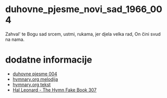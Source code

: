 # duhovne_pjesme_novi_sad_1966_004
Zahval' te Bogu sad srcem, ustmi, rukama, jer djela velka rad, On čini svud na nama.

# dodatne informacije
- [duhovne pjesme 004](https://scifidelityorchestra.com/~schef/documents/duhovne_pjesme_novi_sad_1966_original.pdf#page=8)
- [hymnary.org melodija](https://hymnary.org/tune/nun_danket_cruger_555665)
- [hymnary.org tekst](https://hymnary.org/text/now_thank_we_all_our_god)
- [Hal Leonard - The Hymn Fake Book 307](http://massifjazz.com/tunes/books/Gospel_Book_Hal_Leonard.pdf#page=309)
